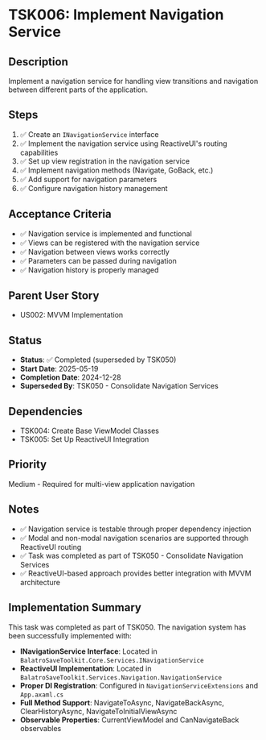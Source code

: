 # TSK006: Implement Navigation Service

## Description

Implement a navigation service for handling view transitions and navigation between different parts of the application.

## Steps

1. ✅ Create an `INavigationService` interface
2. ✅ Implement the navigation service using ReactiveUI's routing capabilities
3. ✅ Set up view registration in the navigation service
4. ✅ Implement navigation methods (Navigate, GoBack, etc.)
5. ✅ Add support for navigation parameters
6. ✅ Configure navigation history management

## Acceptance Criteria

- ✅ Navigation service is implemented and functional
- ✅ Views can be registered with the navigation service
- ✅ Navigation between views works correctly
- ✅ Parameters can be passed during navigation
- ✅ Navigation history is properly managed

## Parent User Story

- US002: MVVM Implementation

## Status

- **Status**: ✅ Completed (superseded by TSK050)
- **Start Date**: 2025-05-19
- **Completion Date**: 2024-12-28
- **Superseded By**: TSK050 - Consolidate Navigation Services

## Dependencies

- TSK004: Create Base ViewModel Classes
- TSK005: Set Up ReactiveUI Integration

## Priority

Medium - Required for multi-view application navigation

## Notes

- ✅ Navigation service is testable through proper dependency injection
- ✅ Modal and non-modal navigation scenarios are supported through ReactiveUI routing
- ✅ Task was completed as part of TSK050 - Consolidate Navigation Services
- ✅ ReactiveUI-based approach provides better integration with MVVM architecture

## Implementation Summary

This task was completed as part of TSK050. The navigation system has been successfully implemented with:

- **INavigationService Interface**: Located in `BalatroSaveToolkit.Core.Services.INavigationService`
- **ReactiveUI Implementation**: Located in `BalatroSaveToolkit.Services.Navigation.NavigationService`
- **Proper DI Registration**: Configured in `NavigationServiceExtensions` and `App.axaml.cs`
- **Full Method Support**: NavigateToAsync, NavigateBackAsync, ClearHistoryAsync, NavigateToInitialViewAsync
- **Observable Properties**: CurrentViewModel and CanNavigateBack observables
